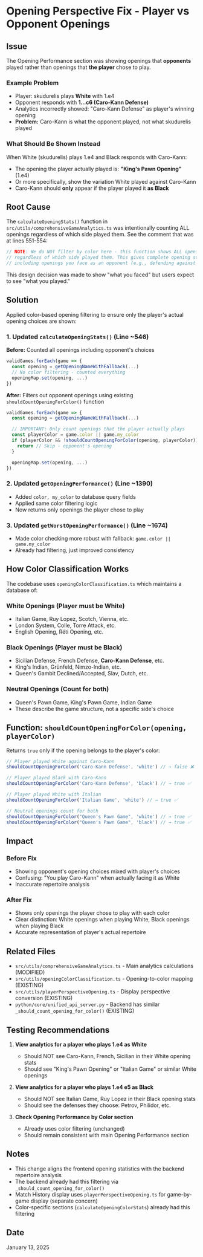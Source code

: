 # Opening Perspective Fix - Player vs Opponent Openings

## Issue

The Opening Performance section was showing openings that **opponents** played rather than openings that **the player** chose to play.

### Example Problem
- Player: skudurelis plays **White** with 1.e4
- Opponent responds with **1...c6 (Caro-Kann Defense)**
- Analytics incorrectly showed: "Caro-Kann Defense" as player's winning opening
- **Problem:** Caro-Kann is what the opponent played, not what skudurelis played

### What Should Be Shown Instead
When White (skudurelis) plays 1.e4 and Black responds with Caro-Kann:
- The opening the player actually played is: **"King's Pawn Opening"** (1.e4)
- Or more specifically, show the variation White played against Caro-Kann
- Caro-Kann should **only** appear if the player played it **as Black**

## Root Cause

The `calculateOpeningStats()` function in `src/utils/comprehensiveGameAnalytics.ts` was intentionally counting ALL openings regardless of which side played them. See the comment that was at lines 551-554:

```typescript
// NOTE: We do NOT filter by color here - this function shows ALL openings
// regardless of which side played them. This gives complete opening statistics
// including openings you face as an opponent (e.g., defending against Caro-Kann as White)
```

This design decision was made to show "what you faced" but users expect to see "what you played."

## Solution

Applied color-based opening filtering to ensure only the player's actual opening choices are shown:

### 1. Updated `calculateOpeningStats()` (Line ~546)
**Before:** Counted all openings including opponent's choices
```typescript
validGames.forEach(game => {
  const opening = getOpeningNameWithFallback(...)
  // No color filtering - counted everything
  openingMap.set(opening, ...)
})
```

**After:** Filters out opponent openings using existing `shouldCountOpeningForColor()` function
```typescript
validGames.forEach(game => {
  const opening = getOpeningNameWithFallback(...)

  // IMPORTANT: Only count openings that the player actually plays
  const playerColor = game.color || game.my_color
  if (playerColor && !shouldCountOpeningForColor(opening, playerColor)) {
    return // Skip - opponent's opening
  }

  openingMap.set(opening, ...)
})
```

### 2. Updated `getOpeningPerformance()` (Line ~1390)
- Added `color, my_color` to database query fields
- Applied same color filtering logic
- Now returns only openings the player chose to play

### 3. Updated `getWorstOpeningPerformance()` (Line ~1674)
- Made color checking more robust with fallback: `game.color || game.my_color`
- Already had filtering, just improved consistency

## How Color Classification Works

The codebase uses `openingColorClassification.ts` which maintains a database of:

### White Openings (Player must be White)
- Italian Game, Ruy Lopez, Scotch, Vienna, etc.
- London System, Colle, Torre Attack, etc.
- English Opening, Réti Opening, etc.

### Black Openings (Player must be Black)
- Sicilian Defense, French Defense, **Caro-Kann Defense**, etc.
- King's Indian, Grünfeld, Nimzo-Indian, etc.
- Queen's Gambit Declined/Accepted, Slav, Dutch, etc.

### Neutral Openings (Count for both)
- Queen's Pawn Game, King's Pawn Game, Indian Game
- These describe the game structure, not a specific side's choice

## Function: `shouldCountOpeningForColor(opening, playerColor)`

Returns `true` only if the opening belongs to the player's color:

```typescript
// Player played White against Caro-Kann
shouldCountOpeningForColor('Caro-Kann Defense', 'white') // → false ❌

// Player played Black with Caro-Kann
shouldCountOpeningForColor('Caro-Kann Defense', 'black') // → true ✅

// Player played White with Italian
shouldCountOpeningForColor('Italian Game', 'white') // → true ✅

// Neutral openings count for both
shouldCountOpeningForColor("Queen's Pawn Game", 'white') // → true ✅
shouldCountOpeningForColor("Queen's Pawn Game", 'black') // → true ✅
```

## Impact

### Before Fix
- Showing opponent's opening choices mixed with player's choices
- Confusing: "You play Caro-Kann" when actually facing it as White
- Inaccurate repertoire analysis

### After Fix
- Shows only openings the player chose to play with each color
- Clear distinction: White openings when playing White, Black openings when playing Black
- Accurate representation of player's actual repertoire

## Related Files

- `src/utils/comprehensiveGameAnalytics.ts` - Main analytics calculations (MODIFIED)
- `src/utils/openingColorClassification.ts` - Opening-to-color mapping (EXISTING)
- `src/utils/playerPerspectiveOpening.ts` - Display perspective conversion (EXISTING)
- `python/core/unified_api_server.py` - Backend has similar `_should_count_opening_for_color()` (EXISTING)

## Testing Recommendations

1. **View analytics for a player who plays 1.e4 as White**
   - Should NOT see Caro-Kann, French, Sicilian in their White opening stats
   - Should see "King's Pawn Opening" or "Italian Game" or similar White openings

2. **View analytics for a player who plays 1.e4 e5 as Black**
   - Should NOT see Italian Game, Ruy Lopez in their Black opening stats
   - Should see the defenses they choose: Petrov, Philidor, etc.

3. **Check Opening Performance by Color section**
   - Already uses color filtering (unchanged)
   - Should remain consistent with main Opening Performance section

## Notes

- This change aligns the frontend opening statistics with the backend repertoire analysis
- The backend already had this filtering via `_should_count_opening_for_color()`
- Match History display uses `playerPerspectiveOpening.ts` for game-by-game display (separate concern)
- Color-specific sections (`calculateOpeningColorStats`) already had this filtering

## Date
January 13, 2025
